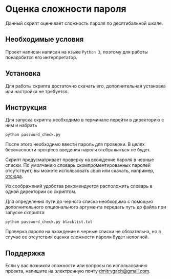 # Оценка сложности пароля

Данный скрипт оценивает сложность пароля по десятибальной шкале.

## Необходимые условия

Проект написан написан на языке `Python 3`, поэтому для работы понадобится его интерпретатор.

## Установка

Для работы скрипта достаточно скачать его, дополнительная установка или настройка не требуется.

## Инструкция

Для запуска скрипта необходимо в терминале перейти в директорию с ним и набрать

    python password_check.py
    
После этого необходимо ввести пароль для проверки. В целях бесопасности прогресс введения пароля отображаться не будет.

Скрипт предусматривает проверку на вхождение пароля в черные списки. По умолчанию словарь скомпроментированных паролей отсутствует, вы можете использовать свой или скачать, например, [отсюда](https://github.com/danielmiessler/SecLists/tree/master/Passwords).

Из соображений удобства рекомендуется расположить словарь в одной директории со скриптом.

Для определения пути до черного списка необходимо с помощью дополнительного опционального аргумента передать путь до файла при запуске скприпта:

    python password_check.py blacklist.txt
    
Проверка пароля на вхождение в черные списки не обязательна, но в случае ее отсутствия оценка сложности пароля будет неполной.

## Поддержка

Если у вас возникли сложности или вопросы по использованию проекта, напишите на электронную почту 
<dmitrygach@gmail.com>.

